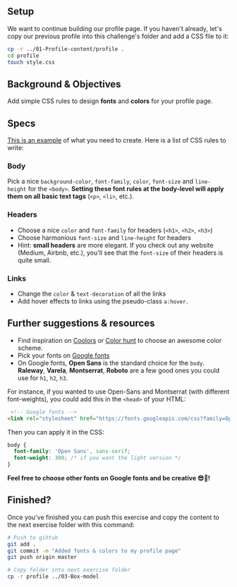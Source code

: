 ## Setup

We want to continue building our profile page. If you haven't already, let's copy our previous profile into this challenge's folder and add a CSS file to it:

```bash
cp -r ../01-Profile-content/profile .
cd profile
touch style.css
```

## Background & Objectives

Add simple CSS rules to design **fonts** and **colors** for your profile page.

## Specs

[This is an example](http://lewagon.github.io/html-css-challenges/02-fonts-colors/) of what you need to create. Here is a list of CSS rules to write:

### Body

Pick a nice `background-color`, `font-family`, `color`, `font-size` and `line-height` for the `<body>`. **Setting these font rules at the body-level will apply them on all basic text tags** (`<p>`, `<li>`, etc.).

### Headers

- Choose a nice `color` and `font-family` for headers (`<h1>`, `<h2>`, `<h3>`)
- Choose harmonious `font-size` and `line-height` for headers
- Hint: **small headers** are more elegant. If you check out any website (Medium, Airbnb, etc.), you'll see that the `font-size` of their headers is quite small.

### Links

- Change the `color` & `text-decoration` of all the links
- Add hover effects to links using the pseudo-class `a:hover`.

## Further suggestions & resources

- Find inspiration on [Coolors](http://coolors.co/) or [Color hunt](http://colorhunt.co/) to choose an awesome color scheme.
- Pick your fonts on [Google fonts](https://www.google.com/fonts)
- On Google fonts, **Open Sans** is the standard choice for the `body`. **Raleway**, **Varela**, **Montserrat**, **Roboto** are a few good ones you could use for `h1`, `h2`, `h3`.

For instance, if you wanted to use Open-Sans and Montserrat (with different font-weights), you could add this in the `<head>` of your HTML:


```html
 <!-- Google fonts -->
<link rel="stylesheet" href="https://fonts.googleapis.com/css?family=Open+Sans:400,300,700|Montserrat:400,700">
```

Then you can apply it in the CSS:

```css
body {
  font-family: 'Open Sans', sans-serif;
  font-weight: 300; /* if you want the light version */
}
```

**Feel free to choose other fonts on Google fonts and be creative 😎🌈!**


## Finished?

Once you've finished you can push this exercise and copy the content to the next exercise folder with this command:

```bash
# Push to gihtub
git add .
git commit -m "Added fonts & colors to my profile page"
git push origin master

# Copy folder into next exercise folder
cp -r profile ../03-Box-model
```
